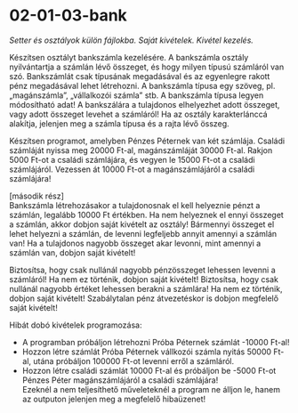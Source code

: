 # 02-01-03-bank
*Setter és osztályok külön fájlokba. Saját kivételek. Kivétel kezelés.*

Készítsen osztályt bankszámla kezelésére. A bankszámla osztály nyilvántartja a számlán lévő összeget, és hogy milyen típusú számláról van szó. Bankszámlát csak típusának megadásával és az egyenlegre rakott pénz megadásával lehet létrehozni. A bankszámla típusa egy szöveg, pl. „magánszámla”, „vállalkozói számla” stb. A bankszámla típusa legyen módosítható adat! A bankszálára a tulajdonos elhelyezhet adott összeget, vagy adott összeget levehet a számláról! Ha az osztály karakterlánccá alakítja, jelenjen meg a számla típusa és a rajta lévő összeg.  

Készítsen programot, amelyben Pénzes Péternek van két számlája. Családi számláját nyissa meg 20000 Ft-al, magánszámláját 30000 Ft-al. Rakjon 5000 Ft-ot a családi számlájára, és vegyen le 15000 Ft-ot a családi számlájáról. Vezessen át 10000 Ft-ot a magánszámlájáról a családi számlájára!  

[második rész]  
Bankszámla létrehozásakor a tulajdonosnak el kell helyeznie pénzt a számlán, legalább 10000 Ft értékben. Ha nem helyeznek el ennyi összeget a számlán, akkor dobjon saját kivételt az osztály! Bármennyi összeget el lehet helyezni a számlán, de levenni legfeljebb annyit amennyi a számlán van! Ha  a tulajdonos nagyobb összeget akar levonni, mint amennyi a számlán van, dobjon saját kivételt!  

Biztosítsa, hogy csak nullánál nagyobb pénzösszeget lehessen levenni a számláról! Ha nem ez történik, dobjon saját kivételt!
Biztosítsa, hogy csak nullánál nagyobb értéket lehessen berakni a számlára! Ha nem ez történik, dobjon saját kivételt!
Szabálytalan pénz átvezetéskor is dobjon megfelelő saját kivételt!

Hibát dobó kivételek programozása:
- A programban próbáljon létrehozni Próba Péternek számlát -10000 Ft-al!  
- Hozzon létre számlát Próba Péternek vállkozói számla nyitás 50000 Ft-al, utána próbáljon 100000 Ft-ot levenni erről a számláról.  
- Hozzon létre családi számlát 10000 Ft-al és próbáljon be -5000 Ft-ot Pénzes Péter magánszámlájáról a családi számlájára!  
Ezeknél a nem teljesíthető műveleteknél a program ne álljon le, hanem az outputon jelenjen meg a megfelelő hibaüzenet!  

